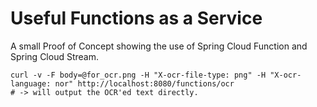 # Useful Functions as a Service

A small Proof of Concept showing the use of Spring Cloud Function and Spring Cloud Stream.

```shell
curl -v -F body=@for_ocr.png -H "X-ocr-file-type: png" -H "X-ocr-language: nor" http://localhost:8080/functions/ocr
# -> will output the OCR'ed text directly.
```

